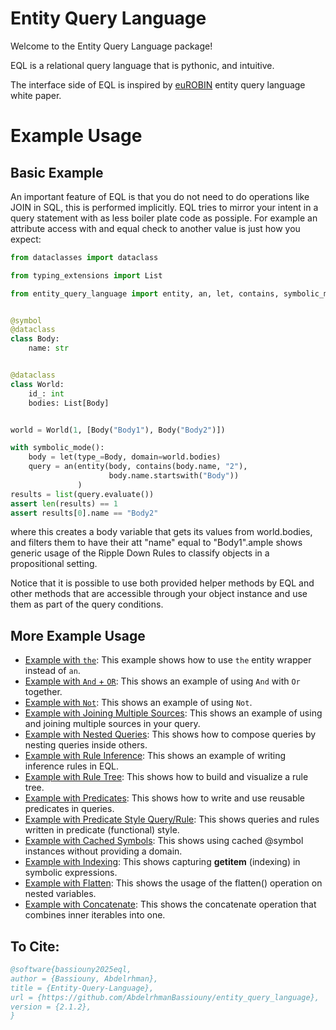 # Entity Query Language


Welcome to the Entity Query Language package!

EQL is a relational query language that is pythonic, and intuitive.

The interface side of EQL is inspired by [euROBIN](https://www.eurobin-project.eu/) entity query language white paper.


# Example Usage

## Basic Example
An important feature of EQL is that you do not need to do operations like JOIN in SQL, this is performed implicitly.
EQL tries to mirror your intent in a query statement with as less boiler plate code as possiple.
For example an attribute access with and equal check to another value is just how you expect:

```python
from dataclasses import dataclass

from typing_extensions import List

from entity_query_language import entity, an, let, contains, symbolic_mode, symbol


@symbol
@dataclass
class Body:
    name: str


@dataclass
class World:
    id_: int
    bodies: List[Body]


world = World(1, [Body("Body1"), Body("Body2")])

with symbolic_mode():
    body = let(type_=Body, domain=world.bodies)
    query = an(entity(body, contains(body.name, "2"),
                      body.name.startswith("Body"))
               )
results = list(query.evaluate())
assert len(results) == 1
assert results[0].name == "Body2"
```

where this creates a body variable that gets its values from world.bodies, and filters them to have their att "name"
equal to "Body1".ample shows generic usage of the Ripple Down Rules to classify objects in a propositional setting.

Notice that it is possible to use both provided helper methods by EQL and other methods that are accessible through your
object instance and use them as part of the query conditions.

## More Example Usage

- [Example with `the`](example_with_the.md): This example shows how to use `the` entity wrapper instead of `an`.
- [Example with `And` + `OR`](example_with_and_or.md): This shows an example of using `And` with `Or` together.
- [Example with `Not`](example_with_not.md): This shows an example of using `Not`.
- [Example with Joining Multiple Sources](example_with_joining_multiple_sources.md): This shows an example of using and joining multiple sources in your query.
- [Example with Nested Queries](example_with_nested_queries.md): This shows how to compose queries by nesting queries inside others.
- [Example with Rule Inference](example_with_rule_inference.md): This shows an example of writing inference rules in EQL.
- [Example with Rule Tree](example_with_rule_tree.md): This shows how to build and visualize a rule tree.
- [Example with Predicates](example_with_predicate.md): This shows how to write and use reusable predicates in queries.
- [Example with Predicate Style Query/Rule](example_with_predicate_style_query.md): This shows queries and rules written in predicate (functional) style.
- [Example with Cached Symbols](example_with_cached_symbols.md): This shows using cached @symbol instances without providing a domain.
- [Example with Indexing](example_with_indexing.md): This shows capturing __getitem__ (indexing) in symbolic expressions.
- [Example with Flatten](example_with_flatten.md): This shows the usage of the flatten() operation on nested variables.
- [Example with Concatenate](example_with_concatenate.md): This shows the concatenate operation that combines inner
  iterables into one.

## To Cite:

```bib
@software{bassiouny2025eql,
author = {Bassiouny, Abdelrhman},
title = {Entity-Query-Language},
url = {https://github.com/AbdelrhmanBassiouny/entity_query_language},
version = {2.1.2},
}
```